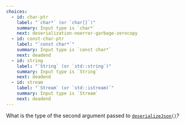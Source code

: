 ```yaml
---
choices:
  - id: char-ptr
    label: "`char*` (or `char[]`)"
    summary: Input type is `char*`
    next: deserialization-noerror-garbage-zerocopy
  - id: const-char-ptr
    label: "`const char*`"
    summary: Input type is `const char*`
    next: deadend
  - id: string
    label: "`String` (or `std::string`)"
    summary: Input type is `String`
    next: deadend
  - id: stream
    label: "`Stream` (or `std::istream)`"
    summary: Input type is `Stream`
    next: deadend
---
```


What is the type of the second argument passed to [`deserializeJson()`](/v6/api/json/deserializejson/)?